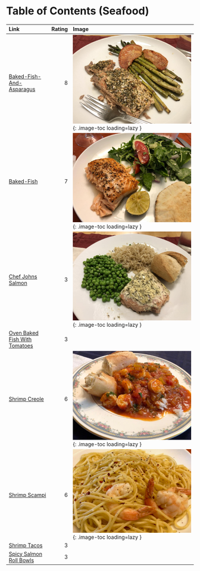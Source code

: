 # Table of Contents (Seafood)

| Link                                                                |   Rating | Image                                                                                         |
|:--------------------------------------------------------------------|---------:|:----------------------------------------------------------------------------------------------|
| [Baked-Fish-And-Asparagus](./baked-fish-and-asparagus.md)           |        8 | ![baked-fish-and-asparagus.jpeg](./baked-fish-and-asparagus.jpeg){: .image-toc loading=lazy } |
| [Baked-Fish](./baked-fish.md)                                       |        7 | ![baked-fish.jpeg](./baked-fish.jpeg){: .image-toc loading=lazy }                             |
| [Chef Johns Salmon](./chef_johns_salmon.md)                         |        3 | ![chef_johns_salmon.jpeg](./chef_johns_salmon.jpeg){: .image-toc loading=lazy }               |
| [Oven Baked Fish With Tomatoes](./oven_baked_fish_with_tomatoes.md) |        3 | <!-- TODO: Capture image -->                                                                  |
| [Shrimp Creole](./shrimp_creole.md)                                 |        6 | ![shrimp_creole.jpeg](./shrimp_creole.jpeg){: .image-toc loading=lazy }                       |
| [Shrimp Scampi](./shrimp_scampi.md)                                 |        6 | ![shrimp_scampi.jpeg](./shrimp_scampi.jpeg){: .image-toc loading=lazy }                       |
| [Shrimp Tacos](./shrimp_tacos.md)                                   |        3 | <!-- TODO: Capture image -->                                                                  |
| [Spicy Salmon Roll Bowls](./spicy_salmon_roll_bowls.md)             |        3 | <!-- TODO: Capture image -->                                                                  |
